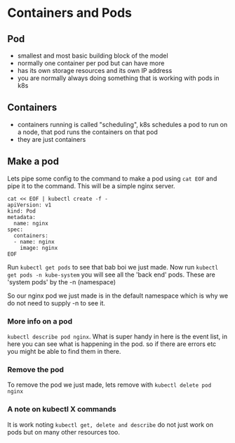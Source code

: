 # Containers and Pods

## Pod

- smallest and most basic building block of the model
- normally one container per pod but can have more
- has its own storage resources and its own IP address
- you are normally always doing something that is working with pods in k8s

## Containers

- containers running is called "scheduling", k8s schedules a pod to run on a node, that pod runs the containers on that pod
- they are just containers

## Make a pod

Lets pipe some config to the command to make a pod using `cat EOF` and pipe it to the command. This will be a simple nginx server.

```
cat << EOF | kubectl create -f -
apiVersion: v1
kind: Pod
metadata:
  name: nginx
spec:
  containers:
  - name: nginx
    image: nginx
EOF
```

Run `kubectl get pods` to see that bab boi we just made. Now run `kubectl get pods -n kube-system` you will see all the 'back end' pods. These are 'system pods' by the -n (namespace)

So our nginx pod we just made is in the default namespace which is why we do not need to supply -n to see it.

### More info on a pod

`kubectl describe pod nginx`. What is super handy in here is the event list, in here you can see what is happening in the pod. so if there are errors etc you might be able to find them in there.

### Remove the pod

To remove the pod we just made, lets remove with `kubectl delete pod nginx`

### A note on kubectl X commands

It is work noting `kubectl get, delete and describe` do not just work on pods but on many other resources too.
